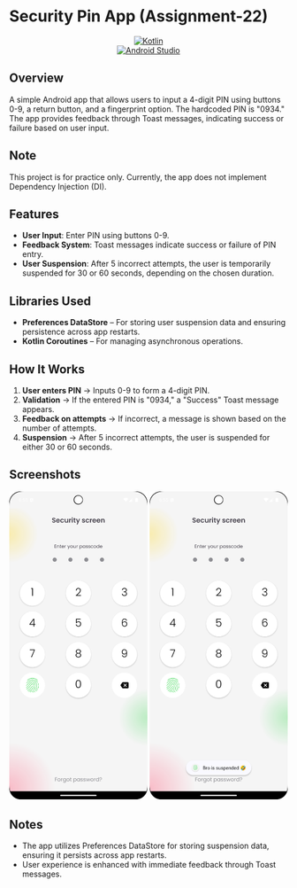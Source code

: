 # Security Pin App (Assignment-22)

<div align="center">  

[![Kotlin](https://img.shields.io/badge/Kotlin-v2.1.0-1F425F?style=flat&logo=kotlin&logoColor=white)](https://kotlinlang.org)  
[![Android Studio](https://img.shields.io/badge/Android_Studio-3DDC84?style=flat&logo=android-studio&logoColor=white)](https://developer.android.com/studio)

</div>  

## Overview

A simple Android app that allows users to input a 4-digit PIN using buttons 0-9, a return button, and a fingerprint option. The hardcoded PIN is "0934." The app provides feedback through Toast messages, indicating success or failure based on user input.

## Note
This project is for practice only. Currently, the app does not implement Dependency Injection (DI).

## Features

- **User Input**: Enter PIN using buttons 0-9.
- **Feedback System**: Toast messages indicate success or failure of PIN entry.
- **User Suspension**: After 5 incorrect attempts, the user is temporarily suspended for 30 or 60 seconds, depending on the chosen duration.

## Libraries Used

- **Preferences DataStore** – For storing user suspension data and ensuring persistence across app restarts.
- **Kotlin Coroutines** – For managing asynchronous operations.

## How It Works

1. **User enters PIN** → Inputs 0-9 to form a 4-digit PIN.
2. **Validation** → If the entered PIN is "0934," a "Success" Toast message appears.
3. **Feedback on attempts** → If incorrect, a message is shown based on the number of attempts.
4. **Suspension** → After 5 incorrect attempts, the user is suspended for either 30 or 60 seconds.

## Screenshots

<p align="center">
    <img src="docs/images/screenshot_01.png" width="250" alt="PIN Input Screen">
    <img src="docs/images/screenshot_02.png" width="250" alt="Suspension message">
</p>  

## Notes

- The app utilizes Preferences DataStore for storing suspension data, ensuring it persists across app restarts.
- User experience is enhanced with immediate feedback through Toast messages.
